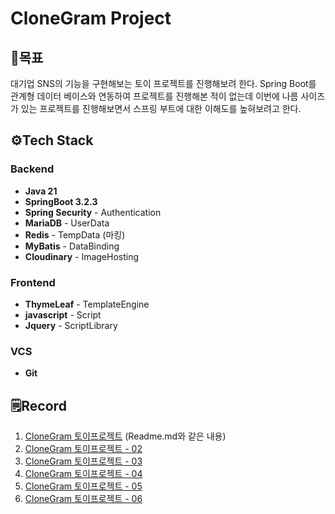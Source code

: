 # CloneGram Project

## 🎯목표
대기업 SNS의 기능을 구현해보는 토이 프로젝트를 진행해보려 한다. 
Spring Boot를 관계형 데이터 베이스와 연동하여 프로젝트를 진행해본 적이 없는데
이번에 나름 사이즈가 있는 프로젝트를 진행해보면서
스프링 부트에 대한 이해도를 높혀보려고 한다.

## ⚙️Tech Stack
### Backend
* **Java 21**
* **SpringBoot 3.2.3**
* **Spring Security** - Authentication
* **MariaDB** - UserData
* **Redis** - TempData (마킹)
* **MyBatis** - DataBinding
* **Cloudinary** - ImageHosting
### Frontend
* **ThymeLeaf** - TemplateEngine
* **javascript** - Script
* **Jquery** - ScriptLibrary
### VCS
* **Git**


## 🗒️Record
1. [CloneGram 토이프로젝트](https://velog.io/@qwerty55558/CloneGram-Project-cympbvsd) (Readme.md와 같은 내용)
2. [CloneGram 토이프로젝트 - 02](https://velog.io/@qwerty55558/CloneGram-%ED%86%A0%EC%9D%B4%ED%94%84%EB%A1%9C%EC%A0%9D%ED%8A%B8-02)
3. [CloneGram 토이프로젝트 - 03](https://velog.io/@qwerty55558/CloneGram-%ED%86%A0%EC%9D%B4%ED%94%84%EB%A1%9C%EC%A0%9D%ED%8A%B8-03)
4. [CloneGram 토이프로젝트 - 04](https://velog.io/@qwerty55558/CloneGram-%ED%86%A0%EC%9D%B4%ED%94%84%EB%A1%9C%EC%A0%9D%ED%8A%B8-04)
5. [CloneGram 토이프로젝트 - 05](https://velog.io/@qwerty55558/CloneGram-%ED%86%A0%EC%9D%B4%ED%94%84%EB%A1%9C%EC%A0%9D%ED%8A%B8-05)
6. [CloneGram 토이프로젝트 - 06](https://velog.io/@qwerty55558/CloneGram-%ED%86%A0%EC%9D%B4%ED%94%84%EB%A1%9C%EC%A0%9D%ED%8A%B8-06)

